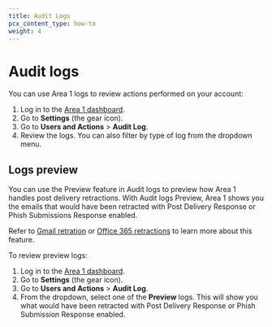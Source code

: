 ```yaml
---
title: Audit Logs
pcx_content_type: how-to
weight: 4
---
```


# Audit logs

You can use Area 1 logs to review actions performed on your account:

1. Log in to the [Area 1 dashboard](https://horizon.area1security.com/).
2. Go to **Settings** (the gear icon).
3. Go to **Users and Actions** > **Audit Log**.
4. Review the logs. You can also filter by type of log from the dropdown menu.

## Logs preview

You can use the Preview feature in Audit logs to preview how Area 1 handles post delivery retractions. With Audit logs Preview, Area 1 shows you the emails that would have been retracted with Post Delivery Response or Phish Submissions Response enabled.

Refer to [Gmail retration](/email-security/email-configuration/retract-settings/gmail-retraction/#post-delivery-retractions) or [Office 365 retractions](/email-security/email-configuration/retract-settings/office365-retraction/#post-delivery-retractions) to learn more about this feature.

To review preview logs:

1. Log in to the [Area 1 dashboard](https://horizon.area1security.com/).
2. Go to **Settings** (the gear icon).
3. Go to **Users and Actions** > **Audit Log**.
4. From the dropdown, select one of the **Preview** logs. This will show you what would have been retracted with Post Delivery Response or Phish Submission Response enabled.